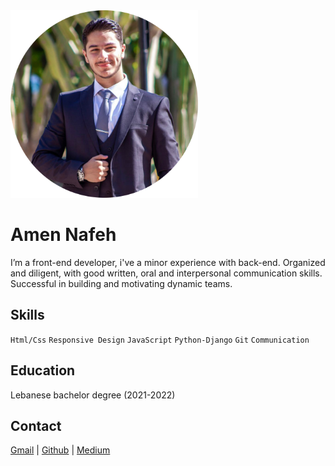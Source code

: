 <img src="profile.PNG" alt="profile picture" height="300" />

# Amen Nafeh

I’m a front-end developer, i've a minor experience with back-end.
Organized and diligent, with good
written, oral and interpersonal
communication skills. Successful in
building and motivating dynamic
teams.

## Skills 

`Html/Css` `Responsive Design` `JavaScript` `Python-Django` `Git` `Communication`

## Education

Lebanese bachelor degree (2021-2022)


## Contact

[Gmail](Jamen.jamen30@gmail.com) | [Github](https://github.com/amen6) | [Medium](https://amennafeh.medium.com/)